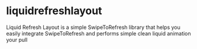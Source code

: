 # liquidrefreshlayout
Liquid Refresh Layout is a simple SwipeToRefresh library that helps you easily integrate SwipeToRefresh and performs simple clean liquid animation your pull
